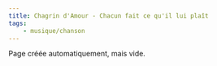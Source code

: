 ```yaml
---
title: Chagrin d'Amour - Chacun fait ce qu'il lui plaît
tags:
    - musique/chanson
---
```


Page créée automatiquement, mais vide.
